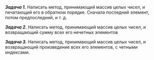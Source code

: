 ***Задача 1.***
Написать метод, принимающий массив целых чисел, и печатающий его в обратном порядке. Сначала последний элемент, потом предпоследний, и т. д.

***Задача 2.***
Написать метод, принимающий массив целых чисел, и возвращающий сумму всех его нечетных элементов

***Задача 3.***
Написать метод, принимающий массив целых чисел, и возвращающий произведение всех его элементов, с четными индексами.

